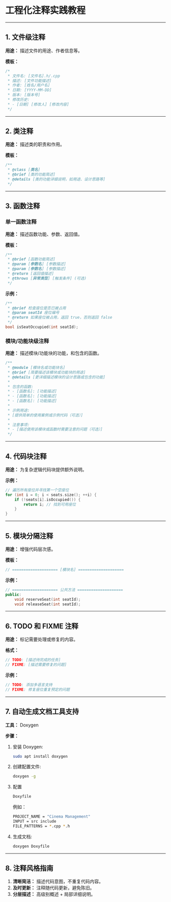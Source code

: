 # **工程化注释实践教程**

------

## **1. 文件级注释**

**用途：** 描述文件的用途、作者信息等。

**模板：**

```cpp
/*
 * 文件名: [文件名].h/.cpp
 * 描述: [文件功能描述]
 * 作者: [姓名/用户名]
 * 日期: [YYYY-MM-DD]
 * 版本: [版本号]
 * 修改历史:
 * - [日期] [修改人] [修改内容]
 */
```

------

## **2. 类注释**

**用途：** 描述类的职责和作用。

**模板：**

```cpp
/**
 * @class [类名]
 * @brief [类的功能简述]
 * @details [类的功能详细说明，如用途、设计思路等]
 */
```

------

## **3. 函数注释**

### 单一函数注释

**用途：** 描述函数功能、参数、返回值。

**模板：**

```cpp
/**
 * @brief [函数功能简述]
 * @param [参数名] [参数描述]
 * @param [参数名] [参数描述]
 * @return [返回值描述]
 * @throws [异常类型] [触发条件] (可选)
 */
```

**示例：**

```cpp
/**
 * @brief 检查座位是否已被占用
 * @param seatId 座位编号
 * @return 如果座位被占用，返回 true，否则返回 false
 */
bool isSeatOccupied(int seatId);
```



### **模块/功能块级注释**

**用途：** 描述模块/功能块的功能，和包含的函数。

```cpp
/**
 * @module [模块名或功能块名]
 * @brief [简要描述该模块或功能块的用途]
 * @details [更详细描述模块的设计思路或包含的功能]
 * 
 * 包含的函数:
 * - [函数名]: [功能描述]
 * - [函数名]: [功能描述]
 * - [函数名]: [功能描述]
 * 
 * 示例用途:
 * [提供简单的使用案例或示例代码（可选）]
 * 
 * 注意事项:
 * - [描述使用该模块或函数时需要注意的问题（可选）]
 */
```

---

## **4. 代码块注释**

**用途：** 为复杂逻辑代码块提供额外说明。

**示例：**

```cpp
// 遍历所有座位并寻找第一个空座位
for (int i = 0; i < seats.size(); ++i) {
    if (!seats[i].isOccupied()) {
        return i; // 找到可用座位
    }
}
```

---

## **5. 模块分隔注释**

**用途：** 增强代码层次感。

**模板：**

```cpp
// ==================== [模块名] ====================
```

**示例：**

```cpp
// ==================== 公共方法 ====================
public:
    void reserveSeat(int seatId);
    void releaseSeat(int seatId);
```

------

## **6. TODO 和 FIXME 注释**

**用途：** 标记需要处理或修复的内容。

**格式：**

```cpp
// TODO: [描述待完成的任务]
// FIXME: [描述需要修复的问题]
```

**示例：**

```cpp
// TODO: 添加多语言支持
// FIXME: 修复座位重复预定的问题
```

------

## **7. 自动生成文档工具支持**

**工具：** Doxygen

**步骤：**

1. 安装 Doxygen:

   ```bash
   sudo apt install doxygen
   ```

2. 创建配置文件:

   ```bash
   doxygen -g
   ```

3. 配置 

   ```bash
   Doxyfile
   ```

   例如：

   ```bash
   PROJECT_NAME = "Cinema Management"
   INPUT = src include
   FILE_PATTERNS = *.cpp *.h
   ```

4. 生成文档:

   ```bash
   doxygen Doxyfile
   ```

------

## **8. 注释风格指南**

1. **清晰简洁：** 描述代码意图，不重复代码内容。
2. **及时更新：** 注释随代码更新，避免陈旧。
3. **分层描述：** 高级别概述 + 局部详细说明。